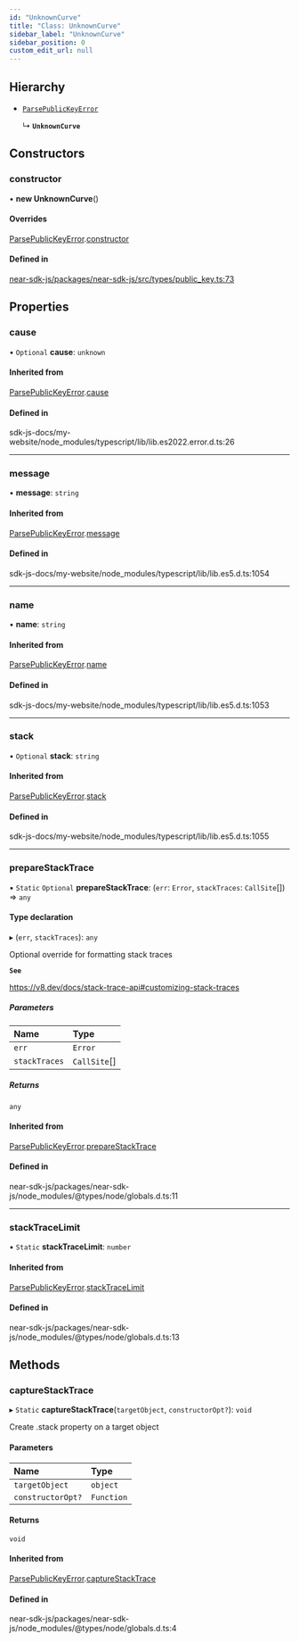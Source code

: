 ```yaml
---
id: "UnknownCurve"
title: "Class: UnknownCurve"
sidebar_label: "UnknownCurve"
sidebar_position: 0
custom_edit_url: null
---
```


## Hierarchy

- [`ParsePublicKeyError`](ParsePublicKeyError.md)

  ↳ **`UnknownCurve`**

## Constructors

### constructor

• **new UnknownCurve**()

#### Overrides

[ParsePublicKeyError](ParsePublicKeyError.md).[constructor](ParsePublicKeyError.md#constructor)

#### Defined in

[near-sdk-js/packages/near-sdk-js/src/types/public_key.ts:73](https://github.com/near/near-sdk-js/blob/2847870/packages/near-sdk-js/src/types/public_key.ts#L73)

## Properties

### cause

• `Optional` **cause**: `unknown`

#### Inherited from

[ParsePublicKeyError](ParsePublicKeyError.md).[cause](ParsePublicKeyError.md#cause)

#### Defined in

sdk-js-docs/my-website/node_modules/typescript/lib/lib.es2022.error.d.ts:26

___

### message

• **message**: `string`

#### Inherited from

[ParsePublicKeyError](ParsePublicKeyError.md).[message](ParsePublicKeyError.md#message)

#### Defined in

sdk-js-docs/my-website/node_modules/typescript/lib/lib.es5.d.ts:1054

___

### name

• **name**: `string`

#### Inherited from

[ParsePublicKeyError](ParsePublicKeyError.md).[name](ParsePublicKeyError.md#name)

#### Defined in

sdk-js-docs/my-website/node_modules/typescript/lib/lib.es5.d.ts:1053

___

### stack

• `Optional` **stack**: `string`

#### Inherited from

[ParsePublicKeyError](ParsePublicKeyError.md).[stack](ParsePublicKeyError.md#stack)

#### Defined in

sdk-js-docs/my-website/node_modules/typescript/lib/lib.es5.d.ts:1055

___

### prepareStackTrace

▪ `Static` `Optional` **prepareStackTrace**: (`err`: `Error`, `stackTraces`: `CallSite`[]) => `any`

#### Type declaration

▸ (`err`, `stackTraces`): `any`

Optional override for formatting stack traces

**`See`**

https://v8.dev/docs/stack-trace-api#customizing-stack-traces

##### Parameters

| Name | Type |
| :------ | :------ |
| `err` | `Error` |
| `stackTraces` | `CallSite`[] |

##### Returns

`any`

#### Inherited from

[ParsePublicKeyError](ParsePublicKeyError.md).[prepareStackTrace](ParsePublicKeyError.md#preparestacktrace)

#### Defined in

near-sdk-js/packages/near-sdk-js/node_modules/@types/node/globals.d.ts:11

___

### stackTraceLimit

▪ `Static` **stackTraceLimit**: `number`

#### Inherited from

[ParsePublicKeyError](ParsePublicKeyError.md).[stackTraceLimit](ParsePublicKeyError.md#stacktracelimit)

#### Defined in

near-sdk-js/packages/near-sdk-js/node_modules/@types/node/globals.d.ts:13

## Methods

### captureStackTrace

▸ `Static` **captureStackTrace**(`targetObject`, `constructorOpt?`): `void`

Create .stack property on a target object

#### Parameters

| Name | Type |
| :------ | :------ |
| `targetObject` | `object` |
| `constructorOpt?` | `Function` |

#### Returns

`void`

#### Inherited from

[ParsePublicKeyError](ParsePublicKeyError.md).[captureStackTrace](ParsePublicKeyError.md#capturestacktrace)

#### Defined in

near-sdk-js/packages/near-sdk-js/node_modules/@types/node/globals.d.ts:4
